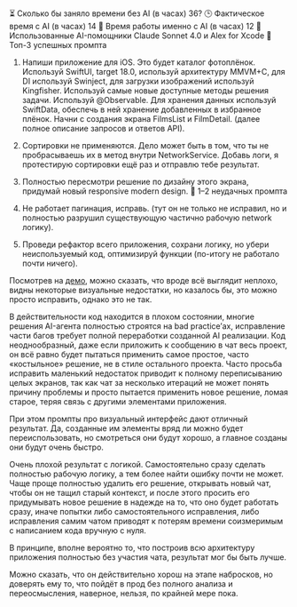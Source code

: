 ⏳ Сколько бы заняло времени без AI (в часах) 
36?
🕒 Фактическое время с AI (в часах) 
14
🤖 Время работы именно с AI (в часах) 
12
🧩 Использованные AI-помощники 
Claude Sonnet 4.0 и Alex for Xcode
💬 Топ-3 успешных промпта

1. Напиши приложение для iOS. Это будет каталог фотоплёнок. Используй SwiftUI, target 18.0, используй архитектуру MMVM+C, для DI используй Swinject, для загрузки изображений используй Kingfisher. Используй самые новые доступные методы решения задачи. Используй @Observable. Для хранения данных используй SwiftData, обеспечь в ней хранение добавленных в избранное плёнок. Начни с создания экрана FilmsList и FilmDetail. (далее полное описание запросов и ответов API).
2. Сортировки не применяются. Дело может быть в том, что ты не пробрасываешь их в метод внутри NetworkService. Добавь логи, я протестирую сортировки ещё раз и отправлю тебе результат.
3. Полностью пересмотри решение по дизайну этого экрана, придумай новый responsive modern design. 
🧱 1–2 неудачных промпта

1. Не работает пагинация, исправь. (тут он не только не исправил, но и полностью разрушил существующую частично рабочую network логику).
2. Проведи рефактор всего приложения, сохрани логику, но убери неиспользуемый код, оптимизируй функции (по-итогу не работало почти ничего).

Посмотрев на [демо](https://youtube.com/shorts/7fGrrPdEJCY?si=VsGdxMybXVysqVD-), можно сказать, что вроде всё выглядит неплохо, видны некоторые визуальные недостатки, но казалось бы, это можно просто исправить, однако это не так. 

В действительности код находится в плохом состоянии, многие решения AI-агента полностью строятся на bad practice’ах, исправление части багов требует полной переработки созданной AI реализации. 
Код неоднообразный, даже если приложить к сообщению в чат весь проект, он всё равно будет пытаться применить самое простое, часто «костыльное» решение, не в стиле остального проекта. 
Часто просьба исправить маленький недостаток приводит к полному переписыванию целых экранов, так как чат за несколько итераций не может понять причину проблемы и просто пытается применить новое решение, ломая старое, теряя связь с другими элементами приложения.

При этом промпты про визуальный интерфейс дают отличный результат. Да, созданные им элементы вряд ли можно будет переиспользовать, но смотреться они будут хорошо, а главное созданы они будут очень быстро. 

Очень плохой результат с логикой. Самостоятельно сразу сделать полностью рабочую логику, а тем более найти ошибку почти не может. Чаще проще полностью удалить его решение, открывать новый чат, чтобы он не тащил старый контекст, и после этого просить его придумывать новое решение в надежде на то, что оно будет работать сразу, иначе попытки либо самостоятельного исправления, либо исправления самим чатом приводят к потерям времени соизмеримым с написанием кода вручную с нуля. 

В принципе, вполне вероятно то, что построив всю архитектуру приложения полностью без участия чата, результат мог бы быть лучше. 

Можно сказать, что он действительно хорош на этапе набросков, но доверять ему то, что пойдёт в прод без полного анализа и переосмысления, наверное, нельзя, по крайней мере пока. 